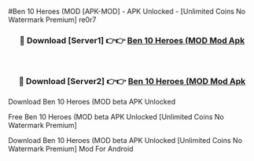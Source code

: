 #Ben 10 Heroes (MOD [APK-MOD] - APK Unlocked - [Unlimited Coins No Watermark Premium] re0r7



<div align="center">

<h3>🔴 Download [Server1] 👉👉 <a href="https://momento.my/?title=Ben_10_Heroes_(MOD">Ben 10 Heroes (MOD Mod Apk</a></h3><br>

<h3>🔴 Download [Server2] 👉👉 <a href="https://momento.my/?title=Ben_10_Heroes_(MOD">Ben 10 Heroes (MOD Mod Apk</a></h3>
</div>



Download Ben 10 Heroes (MOD beta APK Unlocked

Free Ben 10 Heroes (MOD beta APK Unlocked [Unlimited Coins No Watermark Premium]

Download Ben 10 Heroes (MOD beta APK Unlocked [Unlimited Coins No Watermark Premium] Mod For Android
